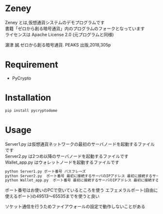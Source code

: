 # Zeney

Zeney とは,仮想通貨システムのデモプログラムです  
書籍「ゼロから創る暗号通貨」内のプログラムのフォークとなっています  
ライセンスは Apache License 2.0 (元プログラムと同様)  

濵津 誠.ゼロから創る暗号通貨. PEAKS 出版,2018,305p  

# Requirement

* PyCrypto

# Installation

```bash
pip install pycryptodome
```

# Usage

Server1.py は仮想通貨ネットワークの最初のサーバノードを起動するファイルです  
Server2.py は2つめ以降のサーバノードを起動するファイルです  
Wallet_app.py はウォレットノードを起動するファイルです  
```bash
python Server1.py ポート番号 パスフレーズ
python Server2.py  ポート番号 最初に接続するサーバのIPアドレス 最初に接続するサーバのポート番号 パスフレーズ
python Wallet_app.py  ポート番号 最初に接続するサーバのIPアドレス 最初に接続するサーバのポート番号
```
ポート番号はお使いのPCで空いているところを使う
エフェメラルポート(自由に使えるポート)の49513～65535までを使うと良い  

ソケット通信を行うためファイアウォールの設定で動作しないことがある  